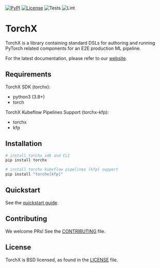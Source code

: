 [![PyPI](https://img.shields.io/pypi/v/torchx)](https://pypi.org/project/torchx/) [![License](https://img.shields.io/badge/License-BSD%203--Clause-blue.svg)](LICENSE) ![Tests](https://github.com/pytorch/torchx/actions/workflows/python-unittests.yaml/badge.svg) ![Lint](https://github.com/pytorch/torchx/actions/workflows/lint.yaml/badge.svg)


# TorchX


TorchX is a library containing standard DSLs for authoring and running PyTorch
related components for an E2E production ML pipeline.

For the latest documentation, please refer to our [website](https://pytorch.org/torchx).


## Requirements
TorchX SDK (torchx):
* python3 (3.8+)
* torch

TorchX Kubeflow Pipelines Support (torchx-kfp):
* torchx
* kfp

## Installation
```bash
# install torchx sdk and CLI
pip install torchx

# install torchx kubeflow pipelines (kfp) support
pip install "torchx[kfp]"
```

## Quickstart

See the [quickstart guide](https://pytorch.org/torchx/latest/quickstart.html).

## Contributing

We welcome PRs! See the [CONTRIBUTING](CONTRIBUTING.md) file.

## License

TorchX is BSD licensed, as found in the [LICENSE](LICENSE) file.

